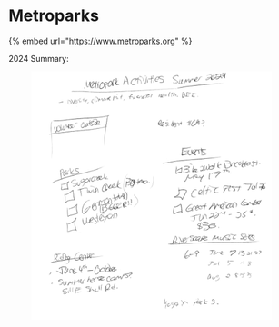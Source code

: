 # Metroparks

{% embed url="https://www.metroparks.org" %}

2024 Summary:

<figure><img src="../../.gitbook/assets/CleanShot 2024-04-15 at 19.05.52@2x.png" alt=""><figcaption></figcaption></figure>
